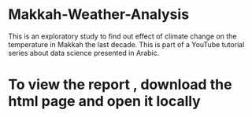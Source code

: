 # Makkah-Weather-Analysis
This is an exploratory study to find out effect of climate change on the temperature in Makkah the last decade. This is part of a YouTube tutorial series about data science presented in Arabic. 

# To view the report , download the html page and open it locally

